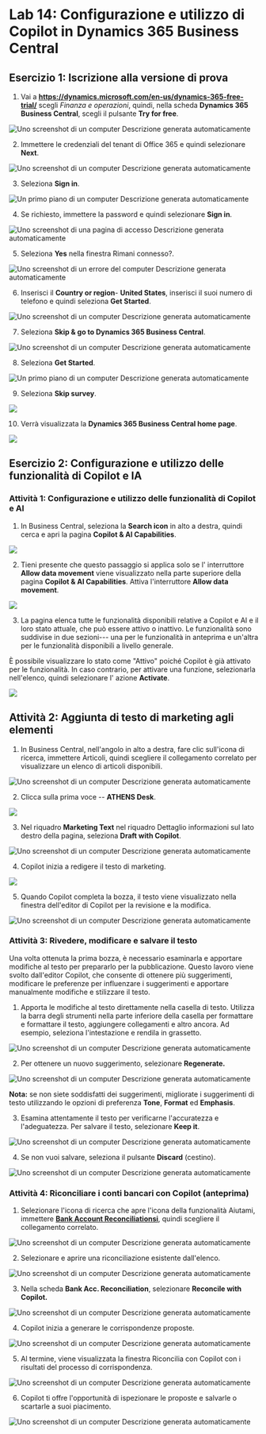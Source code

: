 # Lab 14: Configurazione e utilizzo di Copilot in Dynamics 365 Business Central

## Esercizio 1: Iscrizione alla versione di prova

1.  Vai a
    **https://dynamics.microsoft.com/en-us/dynamics-365-free-trial/**
    scegli *Finanza e operazioni*, quindi, nella scheda **Dynamics 365
    Business Central**, scegli il pulsante **Try for free**.

![Uno screenshot di un computer Descrizione generata
automaticamente](./media/image1.png)

2.  Immettere le credenziali del tenant di Office 365 e quindi
    selezionare **Next**.

![Uno screenshot di un computer Descrizione generata
automaticamente](./media/image2.png)

3.  Seleziona **Sign in**.

![Un primo piano di un computer Descrizione generata
automaticamente](./media/image3.png)

4.  Se richiesto, immettere la password e quindi selezionare **Sign
    in**.

![Uno screenshot di una pagina di accesso Descrizione generata
automaticamente](./media/image4.png)

5.  Seleziona **Yes** nella finestra Rimani connesso?.

![Uno screenshot di un errore del computer Descrizione generata
automaticamente](./media/image5.png)

6.  Inserisci il **Country or region**- **United States**, inserisci il
    suoi numero di telefono e quindi seleziona **Get Started**.

![Uno screenshot di un computer Descrizione generata
automaticamente](./media/image6.png)

7.  Seleziona **Skip & go to Dynamics 365 Business Central**.

![Uno screenshot di un computer Descrizione generata
automaticamente](./media/image7.png)

8.  Seleziona **Get Started**.

![Un primo piano di un computer Descrizione generata
automaticamente](./media/image8.png)

9.  Seleziona **Skip survey**.

![](./media/image9.png)

10. Verrà visualizzata la **Dynamics 365 Business Central home page**.

![](./media/image10.png)

## Esercizio 2: Configurazione e utilizzo delle funzionalità di Copilot e IA

### **Attività 1: Configurazione e utilizzo delle funzionalità di Copilot e AI**

1.  In Business Central, seleziona la **Search icon** in alto a destra,
    quindi cerca e apri la pagina **Copilot & AI Capabilities**.

![](./media/image11.png)

2.  Tieni presente che questo passaggio si applica solo se l'
    interruttore **Allow data movement** viene visualizzato nella parte
    superiore della pagina **Copilot & AI Capabilities**. Attiva
    l'interruttore **Allow data movement**.

![](./media/image12.png)

3.  La pagina elenca tutte le funzionalità disponibili relative a
    Copilot e AI e il loro stato attuale, che può essere attivo o
    inattivo. Le funzionalità sono suddivise in due sezioni--- una per
    le funzionalità in anteprima e un'altra per le funzionalità
    disponibili a livello generale.

È possibile visualizzare lo stato come "Attivo" poiché Copilot è già
attivato per le funzionalità. In caso contrario, per attivare una
funzione, selezionarla nell'elenco, quindi selezionare l' azione
**Activate**.

![](./media/image13.png)

## Attività 2: Aggiunta di testo di marketing agli elementi

1.  In Business Central, nell'angolo in alto a destra, fare clic
    sull'icona di ricerca, immettere Articoli, quindi scegliere il
    collegamento correlato per visualizzare un elenco di articoli
    disponibili.

![Uno screenshot di un computer Descrizione generata
automaticamente](./media/image14.png)

2.  Clicca sulla prima voce -- **ATHENS Desk**.

![](./media/image15.png)

3.  Nel riquadro **Marketing Text** nel riquadro Dettaglio informazioni
    sul lato destro della pagina, seleziona **Draft with Copilot**.

![Uno screenshot di un computer Descrizione generata
automaticamente](./media/image16.png)

4.  Copilot inizia a redigere il testo di marketing.

![](./media/image17.png)

5.  Quando Copilot completa la bozza, il testo viene visualizzato nella
    finestra dell'editor di Copilot per la revisione e la modifica.

![Uno screenshot di un computer Descrizione generata
automaticamente](./media/image18.png)

### Attività 3: Rivedere, modificare e salvare il testo

Una volta ottenuta la prima bozza, è necessario esaminarla e apportare
modifiche al testo per prepararlo per la pubblicazione. Questo lavoro
viene svolto dall'editor Copilot, che consente di ottenere più
suggerimenti, modificare le preferenze per influenzare i suggerimenti e
apportare manualmente modifiche e stilizzare il testo.

1.  Apporta le modifiche al testo direttamente nella casella di testo.
    Utilizza la barra degli strumenti nella parte inferiore della
    casella per formattare e formattare il testo, aggiungere
    collegamenti e altro ancora. Ad esempio, seleziona l'intestazione e
    rendila in grassetto.

![Uno screenshot di un computer Descrizione generata
automaticamente](./media/image19.png)

2.  Per ottenere un nuovo suggerimento, selezionare **Regenerate.**

![Uno screenshot di un computer Descrizione generata
automaticamente](./media/image20.png)

**Nota:** se non siete soddisfatti dei suggerimenti, migliorate i
suggerimenti di testo utilizzando le opzioni di preferenza **Tone**,
**Format** ed **Emphasis**.

3.  Esamina attentamente il testo per verificarne l'accuratezza e
    l'adeguatezza. Per salvare il testo, selezionare **Keep it**.

![Uno screenshot di un computer Descrizione generata
automaticamente](./media/image21.png)

4.  Se non vuoi salvare, seleziona il pulsante **Discard** (cestino).

![Uno screenshot di un computer Descrizione generata
automaticamente](./media/image22.png)

### Attività 4: Riconciliare i conti bancari con Copilot (anteprima)

1.  Selezionare l'icona di ricerca che apre l'icona della funzionalità
    Aiutami, immettere [**Bank Account
    Reconciliationsi**](urn:gd:lg:a:send-vm-keys), quindi scegliere il
    collegamento correlato.

![Uno screenshot di un computer Descrizione generata
automaticamente](./media/image23.png)

2.  Selezionare e aprire una riconciliazione esistente dall'elenco.

![Uno screenshot di un computer Descrizione generata
automaticamente](./media/image24.png)

3.  Nella scheda **Bank Acc. Reconciliation**, selezionare **Reconcile
    with Copilot.**

![Uno screenshot di un computer Descrizione generata
automaticamente](./media/image25.png)

4.  Copilot inizia a generare le corrispondenze proposte.

![Uno screenshot di un computer Descrizione generata
automaticamente](./media/image26.png)

5.  Al termine, viene visualizzata la finestra Riconcilia con Copilot
    con i risultati del processo di corrispondenza.

![Uno screenshot di un computer Descrizione generata
automaticamente](./media/image27.png)

6.  Copilot ti offre l'opportunità di ispezionare le proposte e salvarle
    o scartarle a suoi piacimento.

![Uno screenshot di un computer Descrizione generata
automaticamente](./media/image28.png)

